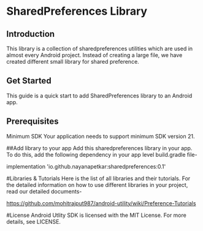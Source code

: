 # SharedPreferences Library

## Introduction
This library is a collection of sharedpreferences utilities which are used in almost every Android project. Instead of creating a large file, we have created different small library for shared preference.

## Get Started
This guide is a quick start to add SharedPreferences library to an Android app.

## Prerequisites
Minimum SDK
Your application needs to support minimum SDK version 21.

##Add library to your app
Add this sharedpreferences library in your app. To do this, add the following dependency in your app level build.gradle file-

implementation 'io.github.nayanapetkar:sharedpreferences:0.1'

#Libraries & Tutorials
Here is the list of all libraries and their tutorials. For the detailed information on how to use different libraries in your project, read our detailed documents-

https://github.com/mohitrajput987/android-utility/wiki/Preference-Tutorials

#License
Android Utlity SDK is licensed with the MIT License. For more details, see LICENSE.

